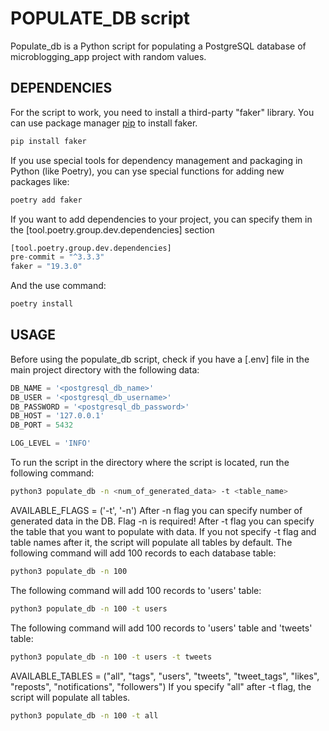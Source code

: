 # POPULATE_DB script

Populate_db is a Python script for populating a PostgreSQL database of microblogging_app project with random values.

## DEPENDENCIES

For the script to work, you need to install a third-party "faker" library.
You can use package manager [pip](https://pip.pypa.io/en/stable/) to install faker.

```bash
pip install faker
```

If you use special tools for dependency management and packaging in Python (like Poetry), you can yse special
functions for adding new packages like:
```bash
poetry add faker
```
If you want to add dependencies to your project, you can specify them in the [tool.poetry.group.dev.dependencies] section 
```python
[tool.poetry.group.dev.dependencies]
pre-commit = "^3.3.3"
faker = "19.3.0"
```
And the use command:
```bash
poetry install
```

## USAGE

Before using the populate_db script, check if you have a [.env] file in the main project directory with the following data:

```python
DB_NAME = '<postgresql_db_name>'
DB_USER = '<postgresql_db_username>'
DB_PASSWORD = '<postgresql_db_password>'
DB_HOST = '127.0.0.1'
DB_PORT = 5432

LOG_LEVEL = 'INFO'
```

To run the script in the directory where the script is located, run the following command:

```bash
python3 populate_db -n <num_of_generated_data> -t <table_name>
```
AVAILABLE_FLAGS = ('-t', '-n')
After -n flag you can specify number of generated data in the DB.
Flag -n is required!
After -t flag you can specify the table that you want to populate with data.
If you not specify -t flag and table names after it, the script will populate all tables by default.
The following command will add 100 records to each database table:
```bash
python3 populate_db -n 100 
```
The following command will add 100 records to 'users' table:
```bash
python3 populate_db -n 100 -t users
```
The following command will add 100 records to 'users' table and 'tweets' table:
```bash
python3 populate_db -n 100 -t users -t tweets
```
AVAILABLE_TABLES = ("all", "tags", "users", "tweets", "tweet_tags", "likes", "reposts", "notifications", "followers")
If you specify "all" after -t flag, the script will populate all tables.
```bash
python3 populate_db -n 100 -t all
```